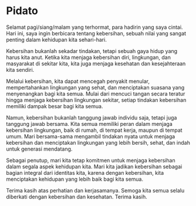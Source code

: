 # Pidato
Selamat pagi/siang/malam yang terhormat, para hadirin yang saya cintai. Hari ini, saya ingin berbicara tentang kebersihan, sebuah nilai yang sangat penting dalam kehidupan kita sehari-hari.

Kebersihan bukanlah sekadar tindakan, tetapi sebuah gaya hidup yang harus kita anut. Ketika kita menjaga kebersihan diri, lingkungan, dan masyarakat di sekitar kita, kita juga menjaga kesehatan dan kesejahteraan kita sendiri.

Melalui kebersihan, kita dapat mencegah penyakit menular, mempertahankan lingkungan yang sehat, dan menciptakan suasana yang menyenangkan bagi kita semua. Mulai dari mencuci tangan secara teratur hingga menjaga kebersihan lingkungan sekitar, setiap tindakan kebersihan memiliki dampak besar bagi kita semua.

Namun, kebersihan bukanlah tanggung jawab individu saja, tetapi juga tanggung jawab bersama. Kita semua memiliki peran dalam menjaga kebersihan lingkungan, baik di rumah, di tempat kerja, maupun di tempat umum. Mari bersama-sama mengambil tindakan nyata untuk menjaga kebersihan dan menciptakan lingkungan yang lebih bersih, sehat, dan indah untuk generasi mendatang.

Sebagai penutup, mari kita tetap komitmen untuk menjaga kebersihan dalam segala aspek kehidupan kita. Mari kita jadikan kebersihan sebagai bagian integral dari identitas kita, karena dengan kebersihan, kita menciptakan kehidupan yang lebih baik bagi kita semua.

Terima kasih atas perhatian dan kerjasamanya. Semoga kita semua selalu diberkati dengan kebersihan dan kesehatan. Terima kasih.
